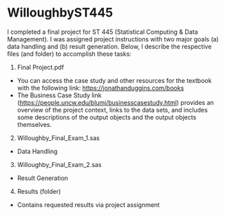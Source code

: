 # WilloughbyST445

I completed a final project for ST 445 (Statistical Computing & Data Management). I was assigned project instructions with two major goals (a) data handling and (b) result generation. Below, I describe the respective files (and folder) to accomplish these tasks: 

1. Final Project.pdf
- You can access the case study and other resources for the textbook with the following link: https://jonathanduggins.com/books
- The Business Case Study link (https://people.uncw.edu/blumj/businesscasestudy.html) provides an overview of the project context, links to the data sets, and includes some descriptions of the output objects and the output objects themselves. 
2. Willoughby_Final_Exam_1.sas
- Data Handling
3. Willoughby_Final_Exam_2.sas
- Result Generation
4. Results (folder)
- Contains requested results via project assignment
